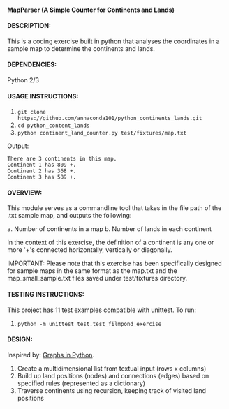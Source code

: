 #### MapParser (A Simple Counter for Continents and Lands)

#### DESCRIPTION:

This is a coding exercise built in python that analyses the coordinates in a sample map to determine the continents and lands.

#### DEPENDENCIES:

Python 2/3

#### USAGE INSTRUCTIONS:

1. `git clone https://github.com/annaconda101/python_continents_lands.git`
2. `cd python_content_lands`
3. `python continent_land_counter.py test/fixtures/map.txt`

Output:

```
There are 3 continents in this map.
Continent 1 has 809 +.
Continent 2 has 368 +.
Continent 3 has 589 +.
```

#### OVERVIEW:

This module serves as a commandline tool that takes in the file path of the .txt sample map, and outputs the following:

a.  Number of continents in a map
b.  Number of lands in each continent

In the context of this exercise, the definition of a continent is any one or more '+'s connected horizontally, vertically or diagonally.

IMPORTANT: Please note that this exercise has been specifically designed for sample maps in the same format as the map.txt and the map_small_sample.txt files saved under test/fixtures directory.

#### TESTING INSTRUCTIONS:

This project has 11 test examples compatible with unittest. To run:

1. `python -m unittest test.test_filmpond_exercise`

#### DESIGN:

Inspired by: [Graphs in Python](http://www.python-course.eu/graphs_python.php).

1. Create a multidimensional list from textual input (rows x columns)
2. Build up land positions (nodes) and connections (edges) based on specified rules (represented as a dictionary)
3. Traverse continents using recursion, keeping track of visited land positions
